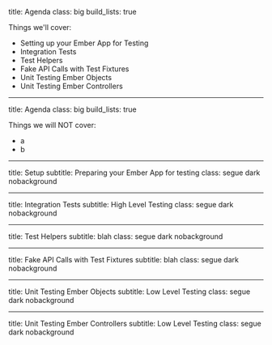title: Agenda
class: big
build_lists: true

Things we'll cover:

- Setting up your Ember App for Testing
- Integration Tests
- Test Helpers
- Fake API Calls with Test Fixtures
- Unit Testing Ember Objects
- Unit Testing Ember Controllers

---

title: Agenda
class: big
build_lists: true

Things we will NOT cover:

- a
- b

---

title: Setup
subtitle: Preparing your Ember App for testing
class: segue dark nobackground

---

title: Integration Tests
subtitle: High Level Testing
class: segue dark nobackground

---

title: Test Helpers
subtitle: blah
class: segue dark nobackground

---

title: Fake API Calls with Test Fixtures
subtitle: blah
class: segue dark nobackground

---

title: Unit Testing Ember Objects
subtitle: Low Level Testing
class: segue dark nobackground

---

title: Unit Testing Ember Controllers
subtitle: Low Level Testing
class: segue dark nobackground

